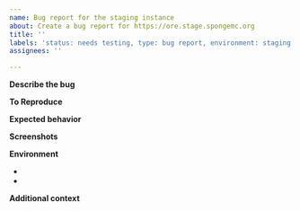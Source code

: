 ```yaml
---
name: Bug report for the staging instance
about: Create a bug report for https://ore.stage.spongemc.org
title: ''
labels: 'status: needs testing, type: bug report, environment: staging'
assignees: ''

---
```


**Describe the bug**
<!-- A clear and concise description of what the bug is. -->

**To Reproduce**
<!-- Steps to reproduce the behavior. Example:
1. Go to '...'
2. Click on '....'
3. Scroll down to '....'
4. See error
 -->

**Expected behavior**
<!-- A clear and concise description of what you expected to happen. -->

**Screenshots**
<!-- If applicable, add screenshots to help explain your problem. -->

**Environment <!-- please complete the following information -->**
 - <!-- Operating System & Version [e.g. iOS, android, windows, ubuntu, macos] -->
 - <!-- Browser & Version [e.g. chrome, firefox, safari] -->

**Additional context**
<!-- Add any other context about the problem here. -->
